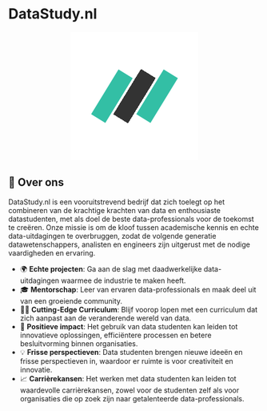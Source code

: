 # DataStudy.nl


<p align="center">
    <img src="https://raw.githubusercontent.com/datastudy-nl/.github/main/assets/datastudy-gh.png" alt="DataStudy Logo">
</p>


## 👋 Over ons

DataStudy.nl is een vooruitstrevend bedrijf dat zich toelegt op het combineren van de krachtige krachten van data en enthousiaste datastudenten, met als doel de beste data-professionals voor de toekomst te creëren. Onze missie is om de kloof tussen academische kennis en echte data-uitdagingen te overbruggen, zodat de volgende generatie datawetenschappers, analisten en engineers zijn uitgerust met de nodige vaardigheden en ervaring.

- 🌍 **Echte projecten**: Ga aan de slag met daadwerkelijke data-uitdagingen waarmee de industrie te maken heeft.
- 🎓 **Mentorschap**: Leer van ervaren data-professionals en maak deel uit van een groeiende community.
- 👨‍💻 **Cutting-Edge Curriculum**: Blijf voorop lopen met een curriculum dat zich aanpast aan de veranderende wereld van data.
- 🚀 **Positieve impact**: Het gebruik van data studenten kan leiden tot innovatieve oplossingen, efficiëntere processen en betere besluitvorming binnen organisaties.
- 💡 **Frisse perspectieven**: Data studenten brengen nieuwe ideeën en frisse perspectieven in, waardoor er ruimte is voor creativiteit en innovatie.
- 📈 **Carrièrekansen**: Het werken met data studenten kan leiden tot waardevolle carrièrekansen, zowel voor de studenten zelf als voor organisaties die op zoek zijn naar getalenteerde data-professionals.
